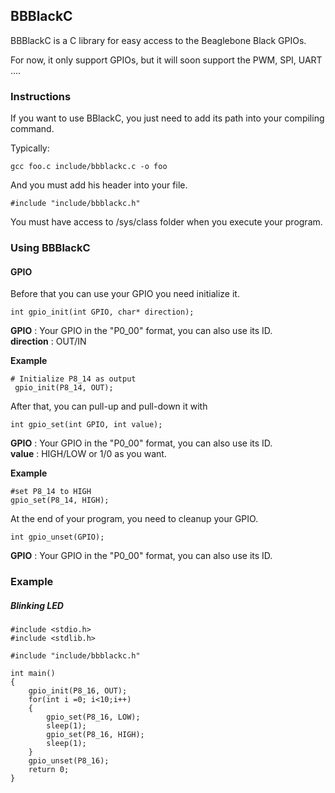 ## BBBlackC

BBBlackC is a C library for easy access to the Beaglebone Black GPIOs.

For now, it only support GPIOs, but it will soon support the PWM, SPI, UART ....

### Instructions

If you want to use BBlackC, you just need to add its path into your compiling command.

Typically:
```
gcc foo.c include/bbblackc.c -o foo
```

And you must add his header into your file.
```
#include "include/bbblackc.h"
```

You must have access to /sys/class folder when you execute your program. 
### Using BBBlackC

#### GPIO

Before that you can use your GPIO you need initialize it.

	int gpio_init(int GPIO, char* direction);

**GPIO** : Your GPIO in the "P0_00" format, you can also use its ID.  
**direction** : OUT/IN

**Example**
```
# Initialize P8_14 as output
 gpio_init(P8_14, OUT);
```

After that, you can pull-up and pull-down it with
```
int gpio_set(int GPIO, int value);
```
**GPIO** : Your GPIO in the "P0_00" format, you can also use its ID.  
**value** : HIGH/LOW or 1/0 as you want.

**Example**
```
#set P8_14 to HIGH
gpio_set(P8_14, HIGH);
```
At the end of your program, you need to cleanup your GPIO.

```
int gpio_unset(GPIO);
```
**GPIO** : Your GPIO in the "P0_00" format, you can also use its ID.  

### Example
##### Blinking LED
```
#include <stdio.h>
#include <stdlib.h>

#include "include/bbblackc.h"

int main()
{
	gpio_init(P8_16, OUT);
	for(int i =0; i<10;i++)
	{
		gpio_set(P8_16, LOW);
		sleep(1);	
		gpio_set(P8_16, HIGH);
		sleep(1);	
	}
	gpio_unset(P8_16);
	return 0;
}
```